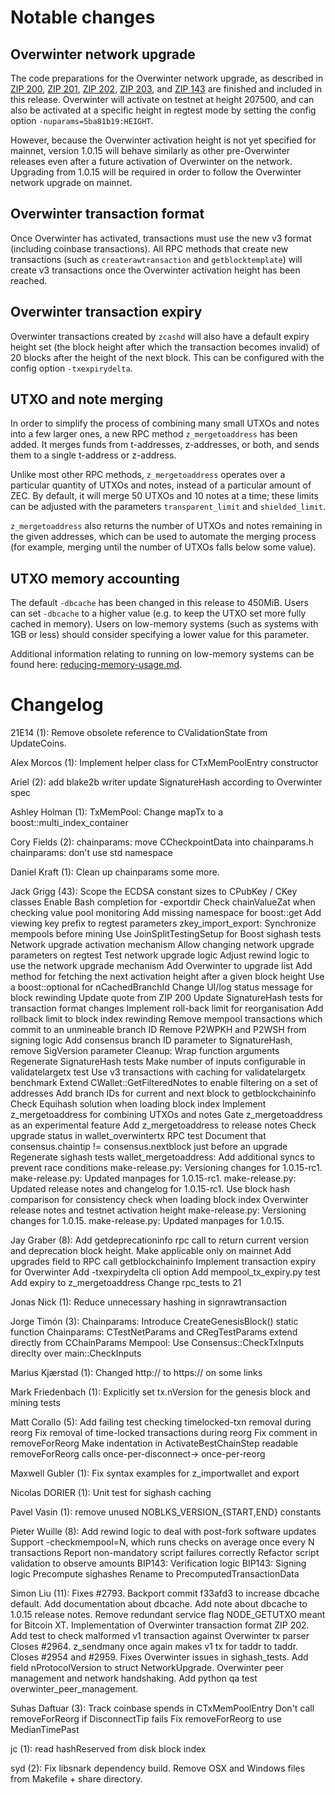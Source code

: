Notable changes
===============

Overwinter network upgrade
--------------------------

The code preparations for the Overwinter network upgrade, as described in [ZIP
200](https://github.com/zcash/zips/blob/master/zip-0200.rst), [ZIP
201](https://github.com/zcash/zips/blob/master/zip-0201.rst), [ZIP
202](https://github.com/zcash/zips/blob/master/zip-0202.rst), [ZIP
203](https://github.com/zcash/zips/blob/master/zip-0203.rst), and [ZIP
143](https://github.com/zcash/zips/blob/master/zip-0143.rst) are
finished and included in this release. Overwinter will activate on testnet at
height 207500, and can also be activated at a specific height in regtest mode
by setting the config option `-nuparams=5ba81b19:HEIGHT`.

However, because the Overwinter activation height is not yet specified for
mainnet, version 1.0.15 will behave similarly as other pre-Overwinter releases
even after a future activation of Overwinter on the network. Upgrading from
1.0.15 will be required in order to follow the Overwinter network upgrade on
mainnet.

Overwinter transaction format
-----------------------------

Once Overwinter has activated, transactions must use the new v3 format
(including coinbase transactions). All RPC methods that create new transactions
(such as `createrawtransaction` and `getblocktemplate`) will create v3
transactions once the Overwinter activation height has been reached.

Overwinter transaction expiry
-----------------------------

Overwinter transactions created by `zcashd` will also have a default expiry
height set (the block height after which the transaction becomes invalid) of 20
blocks after the height of the next block. This can be configured with the
config option `-txexpirydelta`.

UTXO and note merging
---------------------

In order to simplify the process of combining many small UTXOs and notes into a
few larger ones, a new RPC method `z_mergetoaddress` has been added. It merges
funds from t-addresses, z-addresses, or both, and sends them to a single
t-address or z-address.

Unlike most other RPC methods, `z_mergetoaddress` operates over a particular
quantity of UTXOs and notes, instead of a particular amount of ZEC. By default,
it will merge 50 UTXOs and 10 notes at a time; these limits can be adjusted with
the parameters `transparent_limit` and `shielded_limit`.

`z_mergetoaddress` also returns the number of UTXOs and notes remaining in the
given addresses, which can be used to automate the merging process (for example,
merging until the number of UTXOs falls below some value).

UTXO memory accounting
----------------------

The default `-dbcache` has been changed in this release to 450MiB. Users can set
`-dbcache` to a higher value (e.g. to keep the UTXO set more fully cached in
memory). Users on low-memory systems (such as systems with 1GB or less) should
consider specifying a lower value for this parameter.

Additional information relating to running on low-memory systems can be found
here: [reducing-memory-usage.md](https://github.com/zcash/zcash/blob/master/doc/reducing-memory-usage.md).

Changelog
=========

21E14 (1):
      Remove obsolete reference to CValidationState from UpdateCoins.

Alex Morcos (1):
      Implement helper class for CTxMemPoolEntry constructor

Ariel (2):
      add blake2b writer
      update SignatureHash according to Overwinter spec

Ashley Holman (1):
      TxMemPool: Change mapTx to a boost::multi_index_container

Cory Fields (2):
      chainparams: move CCheckpointData into chainparams.h
      chainparams: don't use std namespace

Daniel Kraft (1):
      Clean up chainparams some more.

Jack Grigg (43):
      Scope the ECDSA constant sizes to CPubKey / CKey classes
      Enable Bash completion for -exportdir
      Check chainValueZat when checking value pool monitoring
      Add missing namespace for boost::get
      Add viewing key prefix to regtest parameters
      zkey_import_export: Synchronize mempools before mining
      Use JoinSplitTestingSetup for Boost sighash tests
      Network upgrade activation mechanism
      Allow changing network upgrade parameters on regtest
      Test network upgrade logic
      Adjust rewind logic to use the network upgrade mechanism
      Add Overwinter to upgrade list
      Add method for fetching the next activation height after a given block height
      Use a boost::optional for nCachedBranchId
      Change UI/log status message for block rewinding
      Update quote from ZIP 200
      Update SignatureHash tests for transaction format changes
      Implement roll-back limit for reorganisation
      Add rollback limit to block index rewinding
      Remove mempool transactions which commit to an unmineable branch ID
      Remove P2WPKH and P2WSH from signing logic
      Add consensus branch ID parameter to SignatureHash, remove SigVersion parameter
      Cleanup: Wrap function arguments
      Regenerate SignatureHash tests
      Make number of inputs configurable in validatelargetx test
      Use v3 transactions with caching for validatelargetx benchmark
      Extend CWallet::GetFilteredNotes to enable filtering on a set of addresses
      Add branch IDs for current and next block to getblockchaininfo
      Check Equihash solution when loading block index
      Implement z_mergetoaddress for combining UTXOs and notes
      Gate z_mergetoaddress as an experimental feature
      Add z_mergetoaddress to release notes
      Check upgrade status in wallet_overwintertx RPC test
      Document that consensus.chaintip != consensus.nextblock just before an upgrade
      Regenerate sighash tests
      wallet_mergetoaddress: Add additional syncs to prevent race conditions
      make-release.py: Versioning changes for 1.0.15-rc1.
      make-release.py: Updated manpages for 1.0.15-rc1.
      make-release.py: Updated release notes and changelog for 1.0.15-rc1.
      Use block hash comparison for consistency check when loading block index
      Overwinter release notes and testnet activation height
      make-release.py: Versioning changes for 1.0.15.
      make-release.py: Updated manpages for 1.0.15.

Jay Graber (8):
      Add getdeprecationinfo rpc call to return current version and deprecation block height.
      Make applicable only on mainnet
      Add upgrades field to RPC call getblockchaininfo
      Implement transaction expiry for Overwinter
      Add -txexpirydelta cli option
      Add mempool_tx_expiry.py test
      Add expiry to z_mergetoaddress
      Change rpc_tests to 21

Jonas Nick (1):
      Reduce unnecessary hashing in signrawtransaction

Jorge Timón (3):
      Chainparams: Introduce CreateGenesisBlock() static function
      Chainparams: CTestNetParams and CRegTestParams extend directly from CChainParams
      Mempool: Use Consensus::CheckTxInputs direclty over main::CheckInputs

Marius Kjærstad (1):
      Changed http:// to https:// on some links

Mark Friedenbach (1):
      Explicitly set tx.nVersion for the genesis block and mining tests

Matt Corallo (5):
      Add failing test checking timelocked-txn removal during reorg
      Fix removal of time-locked transactions during reorg
      Fix comment in removeForReorg
      Make indentation in ActivateBestChainStep readable
      removeForReorg calls once-per-disconnect-> once-per-reorg

Maxwell Gubler (1):
      Fix syntax examples for z_importwallet and export

Nicolas DORIER (1):
      Unit test for sighash caching

Pavel Vasin (1):
      remove unused NOBLKS_VERSION_{START,END} constants

Pieter Wuille (8):
      Add rewind logic to deal with post-fork software updates
      Support -checkmempool=N, which runs checks on average once every N transactions
      Report non-mandatory script failures correctly
      Refactor script validation to observe amounts
      BIP143: Verification logic
      BIP143: Signing logic
      Precompute sighashes
      Rename to PrecomputedTransactionData

Simon Liu (11):
      Fixes #2793. Backport commit f33afd3 to increase dbcache default.
      Add documentation about dbcache.
      Add note about dbcache to 1.0.15 release notes.
      Remove redundant service flag NODE_GETUTXO meant for Bitcoin XT.
      Implementation of Overwinter transaction format ZIP 202.
      Add test to check malformed v1 transaction against Overwinter tx parser
      Closes #2964. z_sendmany once again makes v1 tx for taddr to taddr.
      Closes #2954 and #2959.  Fixes Overwinter issues in sighash_tests.
      Add field nProtocolVersion to struct NetworkUpgrade.
      Overwinter peer management and network handshaking.
      Add python qa test overwinter_peer_management.

Suhas Daftuar (3):
      Track coinbase spends in CTxMemPoolEntry
      Don't call removeForReorg if DisconnectTip fails
      Fix removeForReorg to use MedianTimePast

jc (1):
      read hashReserved from disk block index

syd (2):
      Fix libsnark dependency build.
      Remove OSX and Windows files from Makefile + share directory.

